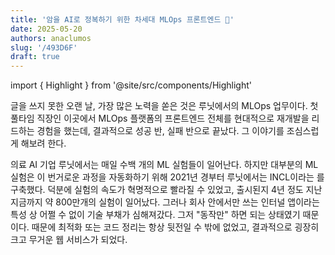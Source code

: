 ```yaml
---
title: '암을 AI로 정복하기 위한 차세대 MLOps 프론트엔드 🦠'
date: 2025-05-20
authors: anaclumos
slug: '/493D6F'
draft: true
---
```


<!-- truncate -->

import { Highlight } from '@site/src/components/Highlight'

글을 쓰지 못한 오랜 날, 가장 많은 노력을 쏟은 것은 루닛에서의 MLOps 업무이다. 첫 풀타임 직장인 이곳에서 MLOps 플랫폼의 프론트엔드 전체를 현대적으로 재개발을 리드하는 경험을 했는데, 결과적으로 성공 반, 실패 반으로 끝났다. 그 이야기를 조심스럽게 해보려 한다.

의료 AI 기업 루닛에서는 매일 수백 개의 ML 실험들이 일어난다. 하지만 대부분의 ML 실험은 <Highlight trigger="수공업에 가깝다." title="AI는 한땀 한땀 깎는 작업이 대부분이다" content="나는 AI를 공부하며, 데이터셋을 정성스럽게 정제하고, 매 실험마다 파라미터를 섬세하게 조정하여, 실험을 돌리고, 결과를 저장해 비교한 뒤 가장 마음에 드는 버전을 골라 출시하는 그 과정이 엔지니어보다는 마치 목수와 더 비슷하게 느껴졌다." /> 이 번거로운 과정을 자동화하기 위해 2021년 경부터 루닛에서는 INCL이라는 <Highlight trigger="MLOps 플랫폼" title="MLOps 플랫폼" content="현재는 훨씬 더 많은 플랫폼들이 생겼다. Weight&Bias, Vessl, SkyPilot 등이 그 예이다. 이와 동일한 버전을 의료 AI에 맞추어 구축했다고 이해하면 편하다. 대표적으로 실험 코드와 추적할 지표 이름을 제공하기만 하면 자동으로 클라우드 환경에서 실험을 진행한 뒤 보기 좋은 그래프로 정리해주는 기능을 제공한다." />를 구축했다. 덕분에 실험의 속도가 혁명적으로 빨라질 수 있었고, 출시된지 4년 정도 지난 지금까지 약 800만개의 실험이 일어났다. 그러나 회사 안에서만 쓰는 인터널 앱이라는 특성 상 어쩔 수 없이 기술 부채가 심해져갔다. 그저 "동작만" 하면 되는 상태였기 때문이다. 때문에 최적화 또는 코드 정리는 항상 뒷전일 수 밖에 없었고, 결과적으로 굉장히 크고 무거운 웹 서비스가 되었다.
